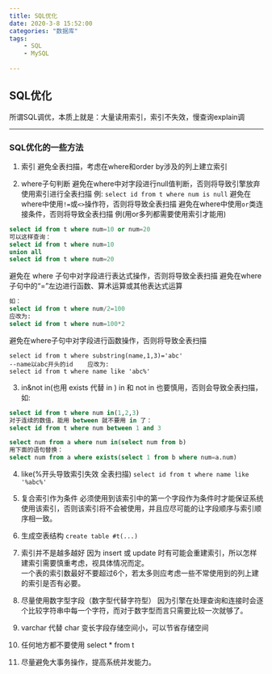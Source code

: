 ```yaml
---
title: SQL优化
date: 2020-3-8 15:52:00
categories: "数据库"
tags:
	- SQL
	- MySQL
	
---
```

## SQL优化
所谓SQL调优，本质上就是：大量读用索引，索引不失效，慢查询explain调
<!--more-->
***
### SQL优化的一些方法
1. 索引
避免全表扫描，考虑在where和order by涉及的列上建立索引

2. where子句判断
避免在where中对字段进行null值判断，否则将导致引擎放弃使用索引进行全表扫描
例:
`select id from t where num is null`
避免在where中使用`!=`或`<>`操作符，否则将导致全表扫描
避免在where中使用`or`类连接条件，否则将导致全表扫描
例(用or多列都需要使用索引才能用)
```sql
select id from t where num=10 or num=20    
可以这样查询：    
select id from t where num=10    
union all    
select id from t where num=20    
```
避免在 where 子句中对字段进行表达式操作，否则将导致全表扫描
避免在where 子句中的“=”左边进行函数、算术运算或其他表达式运算
```sql
如：    
select id from t where num/2=100    
应改为:    
select id from t where num=100*2    
```
避免在where子句中对字段进行函数操作，否则将导致全表扫描
```
select id from t where substring(name,1,3)='abc'
--name以abc开头的id    应改为:    
select id from t where name like 'abc%'    
```


3. in&not in(也用 exists 代替 in )
in 和 not in 也要慎用，否则会导致全表扫描，如:
```sql
select id from t where num in(1,2,3)  
对于连续的数值，能用 between 就不要用 in 了： 
select id from t where num between 1 and 3
```
```sql
select num from a where num in(select num from b)    
用下面的语句替换：    
select num from a where exists(select 1 from b where num=a.num) 
```
4. like(%开头导致索引失效 全表扫描)
`select id from t where name like '%abc%'`

5. 复合索引作为条件
必须使用到该索引中的第一个字段作为条件时才能保证系统使用该索引，否则该索引将不会被使用，并且应尽可能的让字段顺序与索引顺序相一致。    

6. 生成空表结构
`create table #t(...)`

7. 索引并不是越多越好
因为 insert 或 update 时有可能会重建索引，所以怎样建索引需要慎重考虑，视具体情况而定。    
一个表的索引数最好不要超过6个，若太多则应考虑一些不常使用到的列上建的索引是否有必要。

8. 尽量使用数字型字段（数字型代替字符型）
因为引擎在处理查询和连接时会逐个比较字符串中每一个字符，而对于数字型而言只需要比较一次就够了。

9. varchar 代替 char
变长字段存储空间小，可以节省存储空间

10. 任何地方都不要使用 select * from t 

11. 尽量避免大事务操作，提高系统并发能力。